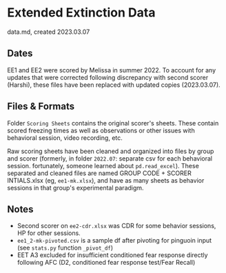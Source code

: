 # Extended Extinction Data
data.md, created 2023.03.07

## Dates

EE1 and EE2 were scored by Melissa in summer 2022. To account for any updates that were corrected following discrepancy with second scorer (Harshi), these files have been replaced with updated copies (2023.03.07).

## Files & Formats

Folder `Scoring Sheets` contains the original scorer's sheets. These contain scored freezing times as well as observations or other issues with behavioral session, video recording, etc.

Raw scoring sheets have been cleaned and organized into files by group and scorer (formerly, in folder `2022.07`: separate csv for each behavioral session. fortunately, someone learned about `pd.read_excel`). These separated and cleaned files are named GROUP CODE + SCORER INTIALS.xlsx (eg, `ee1-mk.xlsx`), and have as many sheets as behavior sessions in that group's experimental paradigm.

## Notes

- Second scorer on `ee2-cdr.xlsx` was CDR for some behavior sessions, HP for other sessions.
- `ee1_2-mk-pivoted.csv` is a sample df after pivoting for pinguoin input (see `stats.py` function `_pivot_df`)
- EET A3 excluded for insufficient conditioned fear response directly following AFC (D2, conditioned fear response test/Fear Recall)